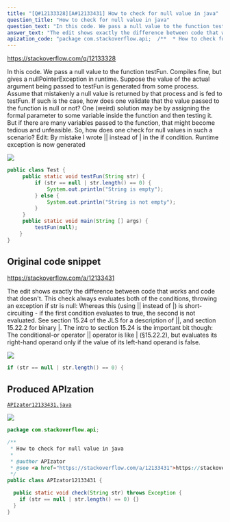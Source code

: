 ```yaml
---
title: "[Q#12133328][A#12133431] How to check for null value in java"
question_title: "How to check for null value in java"
question_text: "In this code. We pass a null value to the function testFun. Compiles fine, but gives a nullPointerException in runtime. Suppose the value of the actual argument being passed to testFun is generated from some process. Assume that mistakenly a null value is returned by that process and is fed to testFun. If such is the case, how does one validate that the value passed to the function is null or not? One (weird) solution may be by assigning the formal parameter to some variable inside the function and then testing it. But if there are many variables passed to the function, that might become tedious and unfeasible. So, how does one check for null values in such a scenario? Edit: By mistake I wrote || instead of | in the if condition. Runtime exception is now generated"
answer_text: "The edit shows exactly the difference between code that works and code that doesn't. This check always evaluates both of the conditions, throwing an exception if str is null: Whereas this (using || instead of |) is short-circuiting - if the first condition evaluates to true, the second is not evaluated. See section 15.24 of the JLS for a description of ||, and section 15.22.2 for binary |. The intro to section 15.24 is the important bit though: The conditional-or operator || operator is like | (§15.22.2), but evaluates its right-hand operand only if the value of its left-hand operand is false."
apization_code: "package com.stackoverflow.api;  /**  * How to check for null value in java  *  * @author APIzator  * @see <a href=\"https://stackoverflow.com/a/12133431\">https://stackoverflow.com/a/12133431</a>  */ public class APIzator12133431 {    public static void check(String str) throws Exception {     if (str == null | str.length() == 0) {}   } }"
---
```


https://stackoverflow.com/q/12133328

In this code.
We pass a null value to the function testFun. Compiles fine, but gives a nullPointerException in runtime.
Suppose the value of the actual argument being passed to testFun is generated from some process. Assume that mistakenly a null value is returned by that process and is fed to testFun. If such is the case, how does one validate that the value passed to the function is null or not?
One (weird) solution may be by assigning the formal parameter to some variable inside the function and then testing it. But if there are many variables passed to the function, that might become tedious and unfeasible. So, how does one check for null values in such a scenario?
Edit: By mistake I wrote || instead of | in the if condition. Runtime exception is now generated


<div class="code-logo"><img src="/stackoverflow.png" /></div>

```java
public class Test {
     public static void testFun(String str) {
         if (str == null | str.length() == 0) {
             System.out.println("String is empty");
         } else { 
             System.out.println("String is not empty");
         }
     }
     public static void main(String [] args) {
         testFun(null);
    }
}
```


## Original code snippet

https://stackoverflow.com/a/12133431

The edit shows exactly the difference between code that works and code that doesn&#x27;t.
This check always evaluates both of the conditions, throwing an exception if str is null:
Whereas this (using || instead of |) is short-circuiting - if the first condition evaluates to true, the second is not evaluated.
See section 15.24 of the JLS for a description of ||, and section 15.22.2 for binary |. The intro to section 15.24 is the important bit though:
The conditional-or operator || operator is like | (§15.22.2), but evaluates its right-hand operand only if the value of its left-hand operand is false.

<div class="code-logo"><img src="/stackoverflow.png" /></div>

```java
if (str == null | str.length() == 0) {
```

## Produced APIzation

[`APIzator12133431.java`](https://github.com/blind-papers/apization-temp-data/raw/main/search/APIzator12133431.java)

<div class="code-logo"><img src="/apizator.png" /></div>

```java
package com.stackoverflow.api;

/**
 * How to check for null value in java
 *
 * @author APIzator
 * @see <a href="https://stackoverflow.com/a/12133431">https://stackoverflow.com/a/12133431</a>
 */
public class APIzator12133431 {

  public static void check(String str) throws Exception {
    if (str == null | str.length() == 0) {}
  }
}

```